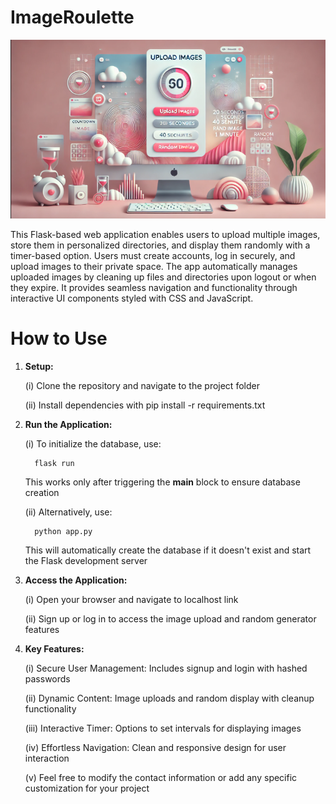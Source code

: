 # ImageRoulette
 ![App Screenshot](app.png)

This Flask-based web application enables users to upload multiple images, store them in personalized directories, and display them randomly with a timer-based option. Users must create accounts, log in securely, and upload images to their private space. The app automatically manages uploaded images by cleaning up files and directories upon logout or when they expire. It provides seamless navigation and functionality through interactive UI components styled with CSS and JavaScript.

# How to Use
1. **Setup:**
   
   (i) Clone the repository and navigate to the project folder
   
   (ii) Install dependencies with pip install -r requirements.txt

3. **Run the Application:**
   
    (i) To initialize the database, use:
   
         flask run
     This works only after triggering the __main__ block to ensure database creation

    (ii) Alternatively, use:
   
         python app.py
     This will automatically create the database if it doesn't exist and start the Flask development server

4. **Access the Application:**
    
    (i) Open your browser and navigate to localhost link
   
    (ii) Sign up or log in to access the image upload and random generator features

6. **Key Features:**
   
    (i) Secure User Management: Includes signup and login with hashed passwords
  
    (ii) Dynamic Content: Image uploads and random display with cleanup functionality
  
    (iii) Interactive Timer: Options to set intervals for displaying images
  
    (iv) Effortless Navigation: Clean and responsive design for user interaction
  
    (v) Feel free to modify the contact information or add any specific customization for your project
